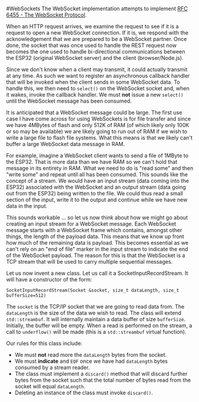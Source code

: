 #WebSockets
The WebSocket implementation attempts to implement [RFC 6455 - The WebSocket Protocol](https://tools.ietf.org/html/rfc6455).



When an HTTP request arrives, we examine the request to see if it is a request to open a new WebSocket connection.  If it is, we respond with the acknowledgement that we are prepared to be a WebSocket partner.  Once done, the socket that was once used to handle the REST request now becomes the one used to handle bi-directional communications between the ESP32 (original WebSocket server) and the client (browser/Node.js).

Since we don't know when a client may transmit, it could actually transmit at any time.  As such we want to register an asynchronous callback handler that will be invoked when the client sends in some WebSocket data.  To handle this, we then need to `select()` on the WebSocket socket and, when it wakes, invoke the callback handler.  We must **not** issue a new `select()` until the WebSocket message has been consumed.

It is anticipated that a WebSocket message could be large.  The first use case I have come across for using WebSockets is for file transfer and since we have 4MBytes of flash and only 512K of RAM (of which likely only 100K or so may be available) we are likely going to run out of RAM if we wish to write a large file to flash file systems.  What this means is that we likely can't buffer a large WebSocket data message in RAM.

For example, imagine a WebSocket client wants to send a file of 1MByte to the ESP32.  That is more data than we have RAM so we can't hold that message in its entirety in RAM.  What we need to do is "read some" and then "write some" and repeat until all has been consumed.  This sounds like the concept of a stream.  We would have an input stream (data coming into the ESP32) associated with the WebSocket and an output stream (data going out from the ESP32) being written to the file.  We could thus read a small section of the input, write it to the output and continue while we have new data in the input.

This sounds workable ... so let us now think about how we might go about creating an input stream for a WebSocket message.  Each WebSocket message starts with a WebSocket frame which contains, amongst other things, the length of the payload data.  This means that we know up front how much of the remaining data is payload.  This becomes essential as we can't rely on an "end of file" marker in the input stream to indicate the end of the WebSocket payload.  The reason for this is that the WebSocket is a TCP stream that will be used to carry multiple sequential messages.

Let us now invent a new class.  Let us call it a SocketInputRecordStream.
It will have a constructor of the form:

```
SocketInputRecordStream(Socket &socket, size_t dataLength, size_t bufferSize=512)
```

The `socket` is the TCP/IP socket that we are going to read data from.  The `dataLength` is the size of the data we wish to read.  The class will extend `std::streambuf`.  It will internally maintain a data buffer of size `bufferSize`.  Initially, the buffer will be empty.  When a read is performed on the stream, a call to `underflow()` will be made (this is a `std::streambuf` virtual function).

Our rules for this class include:

* We must **not** read more the `dataLength` bytes from the socket.
* We must **indicate** and `EOF` once we have had `dataLength` bytes consumed by a stream reader.
* The class must implement a `discard()` method that will discard further bytes from the socket such that the total number of bytes read from the socket will equal `dataLength`.
* Deleting an instance of the class must invoke `discard()`.